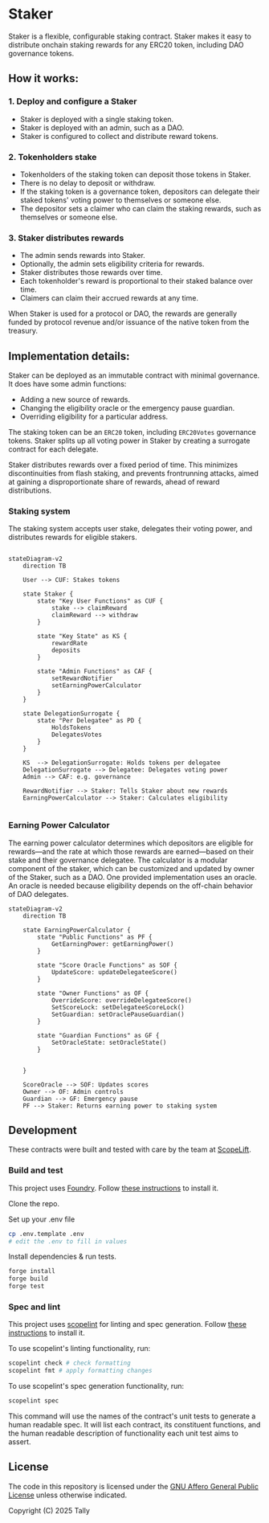 # Staker

Staker is a flexible, configurable staking contract. Staker makes it easy to distribute onchain staking rewards for any ERC20 token, including DAO governance tokens.

## How it works:

### 1. Deploy and configure a Staker
- Staker is deployed with a single staking token.
- Staker is deployed with an admin, such as a DAO.
- Staker is configured to collect and distribute reward tokens.

### 2. Tokenholders stake
- Tokenholders of the staking token can deposit those tokens in Staker.
- There is no delay to deposit or withdraw.
- If the staking token is a governance token, depositors can delegate their staked tokens' voting power to themselves or someone else.
- The depositor sets a claimer who can claim the staking rewards, such as themselves or someone else.

### 3. Staker distributes rewards
- The admin sends rewards into Staker.
- Optionally, the admin sets eligibility criteria for rewards.
- Staker distributes those rewards over time.
- Each tokenholder's reward is proportional to their staked balance over time.
- Claimers can claim their accrued rewards at any time.

When Staker is used for a protocol or DAO, the rewards are generally funded by protocol revenue and/or issuance of the native token from the treasury.

## Implementation details:

Staker can be deployed as an immutable contract with minimal governance. It does have some admin functions:

- Adding a new source of rewards.
- Changing the eligibility oracle or the emergency pause guardian.
- Overriding eligibility for a particular address.

The staking token can be an `ERC20` token, including `ERC20Votes` governance tokens. Staker splits up all voting power in Staker by creating a surrogate contract for each delegate.

Staker distributes rewards over a fixed period of time. This minimizes discontinuities from flash staking, and prevents frontrunning attacks, aimed at gaining a disproportionate share of rewards, ahead of reward distributions.

### Staking system

The staking system accepts user stake, delegates their voting power, and distributes rewards for eligible stakers.

```mermaid

stateDiagram-v2
    direction TB

    User --> CUF: Stakes tokens

    state Staker {
        state "Key User Functions" as CUF {
            stake --> claimReward
            claimReward --> withdraw
        }

        state "Key State" as KS {
            rewardRate
            deposits
        }

        state "Admin Functions" as CAF {
            setRewardNotifier
            setEarningPowerCalculator
        }
    }

    state DelegationSurrogate {
        state "Per Delegatee" as PD {
            HoldsTokens
            DelegatesVotes
        }
    }

    KS  --> DelegationSurrogate: Holds tokens per delegatee
    DelegationSurrogate --> Delegatee: Delegates voting power
    Admin --> CAF: e.g. governance

    RewardNotifier --> Staker: Tells Staker about new rewards
    EarningPowerCalculator --> Staker: Calculates eligibility


```

### Earning Power Calculator

The earning power calculator determines which depositors are eligible for rewards—and the rate at which those rewards are earned—based on their stake and their governance delegatee. The calculator is a modular component of the staker, which can be customized and updated by owner of the Staker, such as a DAO. One provided implementation uses an oracle. An oracle is needed because eligibility depends on the off-chain behavior of DAO delegates.

```mermaid
stateDiagram-v2
    direction TB

    state EarningPowerCalculator {
        state "Public Functions" as PF {
            GetEarningPower: getEarningPower()
        }

        state "Score Oracle Functions" as SOF {
            UpdateScore: updateDelegateeScore()
        }

        state "Owner Functions" as OF {
            OverrideScore: overrideDelegateeScore()
            SetScoreLock: setDelegateeScoreLock()
            SetGuardian: setOraclePauseGuardian()
        }

        state "Guardian Functions" as GF {
            SetOracleState: setOracleState()
        }


    }

    ScoreOracle --> SOF: Updates scores
    Owner --> OF: Admin controls
    Guardian --> GF: Emergency pause
    PF --> Staker: Returns earning power to staking system
```

## Development

These contracts were built and tested with care by the team at [ScopeLift](https://scopelift.co).

### Build and test

This project uses [Foundry](https://github.com/foundry-rs/foundry). Follow [these instructions](https://github.com/foundry-rs/foundry#installation) to install it.

Clone the repo.

Set up your .env file

```bash
cp .env.template .env
# edit the .env to fill in values
```

Install dependencies & run tests.

```bash
forge install
forge build
forge test
```

### Spec and lint

This project uses [scopelint](https://github.com/ScopeLift/scopelint) for linting and spec generation. Follow [these instructions](https://github.com/ScopeLift/scopelint?tab=readme-ov-file#installation) to install it.

To use scopelint's linting functionality, run:

```bash
scopelint check # check formatting
scopelint fmt # apply formatting changes
```

To use scopelint's spec generation functionality, run:

```bash
scopelint spec
```

This command will use the names of the contract's unit tests to generate a human readable spec. It will list each contract, its constituent functions, and the human readable description of functionality each unit test aims to assert.

## License

The code in this repository is licensed under the [GNU Affero General Public License](LICENSE) unless otherwise indicated.

Copyright (C) 2025 Tally
